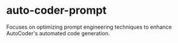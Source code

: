 # auto-coder-prompt
Focuses on optimizing prompt engineering techniques to enhance AutoCoder's automated code generation.

